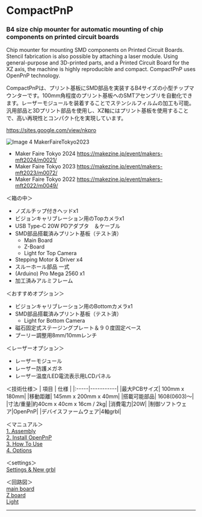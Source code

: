 # CompactPnP
### B4 size chip mounter for automatic mounting of chip components on printed circuit boards

Chip mounter for mounting SMD components on Printed Circuit Boards. Stencil fabrication is also possible by attaching a laser module. Using general-purpose and 3D-printed parts, and a Printed Circuit Board for the XZ axis, the machine is highly reproducible and compact. CompactPnP uses OpenPnP technology.    

CompactPnPは、プリント基板にSMD部品を実装するB4サイズの小型チップマウンターです。100mm角程度のプリント基板へのSMTアセンブリを自動化できます。レーザーモジュールを装着することでステンシルフィルムの加工も可能。汎用部品と3Dプリント部品を使用し、XZ軸にはプリント基板を使用することで、高い再現性とコンパクト化を実現しています。

https://sites.google.com/view/nkpro

![Image 4 MakerFaireTokyo2023](https://makezine.jp/event/wp-content/uploads/sites/2/2023/08/CSO2OHAg.jpg)

- Maker Faire Tokyo 2024 https://makezine.jp/event/makers-mft2024/m0021/
- Maker Faire Tokyo 2023 https://makezine.jp/event/makers-mft2023/m0072/
- Maker Faire Tokyo 2022 https://makezine.jp/event/makers-mft2022/m0049/


＜箱の中＞  
* ノズルチップ付きヘッドx1
* ビジョンキャリブレーション用のTopカメラx1
* USB Type-C 20W PDアダプタ　＆ケーブル
* SMD部品搭載済みプリント基板（テスト済）
  * Main Board
  * Z-Board
  * Light for Top Camera
* Stepping Motor & Driver x4
* スルーホール部品 一式
* (Arduino) Pro Mega 2560 x1
* 加工済みアルミフレーム
  
＜おすすめオプション＞
* ビジョンキャリブレーション用のBottomカメラx1
* SMD部品搭載済みプリント基板（テスト済）
  * Light for Bottom Camera
* 磁石固定式ステージングプレート＆９０度固定ベース
* プーリー調整用8mm/10mmレンチ
  
＜レーザーオプション＞
* レーザーモジュール
* レーザー防護メガネ
* レーザー温度/LED電流表示用LCDパネル
  
＜技術仕様＞
| 項目 | 仕様 |
|:-----|-----------|
|最大PCBサイズ| 100mm x 180mm|
|移動距離| 145mm x 200mm x 40mm|
|搭載可能部品| 1608(0603)〜|
|寸法/重量|約40cm x 40cm x 16cm / 2kg|
|消費電力|20W|
|制御ソフトウェア|OpenPnP|
|デバイスファームウェア|4軸grbl|
  

＜マニュアル＞  
[1. Assembly](manual/manual-1-P01-16_Assembly.pdf)  
[2. Install OpenPnP](manual/manual-2-P17-21_OpenPnP_Installation.pdf)  
[3. How To Use](manual/manual-3-P22-26_How_to_use.pdf)  
[4. Options](manual/manual-4-P27-36_Options.pdf)


＜settings＞  
[Settings & New grbl](setting)


＜回路図＞  
[main board](schematics/ArduinoMegaCNC.pdf)  
[Z board](schematics/zaxis_rev05.pdf)  
[Light](schematics/CamLight.pdf)  

---
